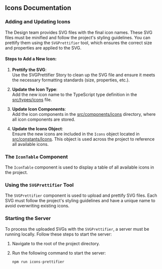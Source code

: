 ## Icons Documentation

### Adding and Updating Icons

The Design team provides SVG files with the final icon names. These SVG files must be minified and follow the project's styling guidelines. You can prettify them using the `SVGPrettifier` tool, which ensures the correct size and properties are applied to the SVG.

#### Steps to Add a New Icon:

1. **Prettify the SVG**:  
   Use the SVGPrettifier Story to clean up the SVG file and ensure it meets the necessary formatting standards (size, properties, etc.).

2. **Update the Icon Type**:  
   Add the new icon name to the TypeScript type definition in the [src/types/icons](https://github.com/mParticle/aquarium/blob/3abc3b71916ab5a7db3c4f93e06ad2bd5845e1bf/src/types/icons.ts) file.

3. **Update Icon Components**:  
   Add the icon components in the [src/components/icons](https://github.com/mParticle/aquarium/blob/3abc3b71916ab5a7db3c4f93e06ad2bd5845e1bf/src/components/icons/index.ts) directory, where all icon components are stored.

4. **Update the Icons Object**:  
   Ensure the new icons are included in the `Icons` object located in [src/constants/Icons](https://github.com/mParticle/aquarium/blob/3abc3b71916ab5a7db3c4f93e06ad2bd5845e1bf/src/constants/Icons.ts). This object is used across the project to reference all available icons.

### The `IconTable` Component

The `IconTable` component is used to display a table of all available icons in the project.

### Using the `SVGPrettifier` Tool

The `SVGPrettifier` component is used to upload and prettify SVG files. Each SVG must follow the project's styling guidelines and have a unique name to avoid overwriting existing icons.

### Starting the Server

To process the uploaded SVGs with the `SVGPrettifier`, a server must be running locally. Follow these steps to start the server:

1. Navigate to the root of the project directory.
2. Run the following command to start the server:

   ```bash
   npm run icons-prettifier
   ```
